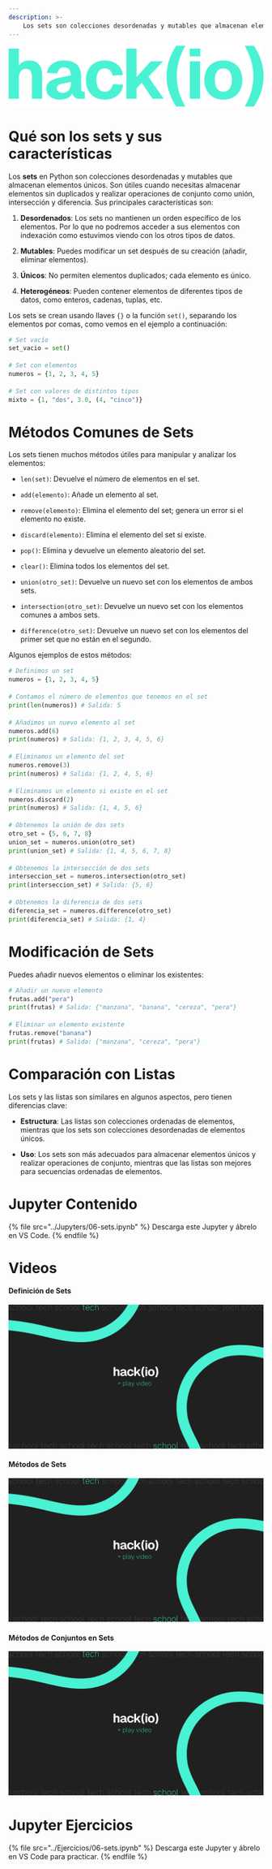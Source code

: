 ```yaml
---
description: >-
    Los sets son colecciones desordenadas y mutables que almacenan elementos únicos. Son útiles para evitar duplicados y realizar operaciones de conjunto como unión, intersección y diferencia. Soportan elementos heterogéneos y permiten acceso rápido.
---
```


<div style="text-align: center;">
  <img src="https://github.com/Hack-io-Data/Imagenes/blob/main/01-LogosHackio/logo_celeste@4x.png?raw=true" alt="logo hack(io)" />
</div>


# Qué son los sets y sus características

Los **sets** en Python son colecciones desordenadas y mutables que almacenan elementos únicos. Son útiles cuando necesitas almacenar elementos sin duplicados y realizar operaciones de conjunto como unión, intersección y diferencia. Sus principales características son:

1. **Desordenados**: Los sets no mantienen un orden específico de los elementos. Por lo que no podremos acceder a sus elementos con indexación como estuvimos viendo con los otros tipos de datos. 

2. **Mutables**: Puedes modificar un set después de su creación (añadir, eliminar elementos).

3. **Únicos**: No permiten elementos duplicados; cada elemento es único.

4. **Heterogéneos**: Pueden contener elementos de diferentes tipos de datos, como enteros, cadenas, tuplas, etc.

Los sets se crean usando llaves `{}` o la función `set()`, separando los elementos por comas, como vemos en el ejemplo a continuación:

```python
# Set vacío
set_vacio = set()

# Set con elementos
numeros = {1, 2, 3, 4, 5}

# Set con valores de distintos tipos
mixto = {1, "dos", 3.0, (4, "cinco")}
```

# Métodos Comunes de Sets

Los sets tienen muchos métodos útiles para manipular y analizar los elementos:

- `len(set)`: Devuelve el número de elementos en el set.

- `add(elemento)`: Añade un elemento al set.

- `remove(elemento)`: Elimina el elemento del set; genera un error si el elemento no existe.

- `discard(elemento)`: Elimina el elemento del set si existe.

- `pop()`: Elimina y devuelve un elemento aleatorio del set.

- `clear()`: Elimina todos los elementos del set.

- `union(otro_set)`: Devuelve un nuevo set con los elementos de ambos sets.

- `intersection(otro_set)`: Devuelve un nuevo set con los elementos comunes a ambos sets.

- `difference(otro_set)`: Devuelve un nuevo set con los elementos del primer set que no están en el segundo.

Algunos ejemplos de estos métodos:

```python
# Definimos un set
numeros = {1, 2, 3, 4, 5}

# Contamos el número de elementos que tenemos en el set
print(len(numeros)) # Salida: 5

# Añadimos un nuevo elemento al set
numeros.add(6)
print(numeros) # Salida: {1, 2, 3, 4, 5, 6}

# Eliminamos un elemento del set
numeros.remove(3)
print(numeros) # Salida: {1, 2, 4, 5, 6}

# Eliminamos un elemento si existe en el set
numeros.discard(2)
print(numeros) # Salida: {1, 4, 5, 6}

# Obtenemos la unión de dos sets
otro_set = {5, 6, 7, 8}
union_set = numeros.union(otro_set)
print(union_set) # Salida: {1, 4, 5, 6, 7, 8}

# Obtenemos la intersección de dos sets
interseccion_set = numeros.intersection(otro_set)
print(interseccion_set) # Salida: {5, 6}

# Obtenemos la diferencia de dos sets
diferencia_set = numeros.difference(otro_set)
print(diferencia_set) # Salida: {1, 4}
```



# Modificación de Sets

Puedes añadir nuevos elementos o eliminar los existentes:

```python
# Añadir un nuevo elemento
frutas.add("pera")
print(frutas) # Salida: {"manzana", "banana", "cereza", "pera"}

# Eliminar un elemento existente
frutas.remove("banana")
print(frutas) # Salida: {"manzana", "cereza", "pera"}
```

# Comparación con Listas

Los sets y las listas son similares en algunos aspectos, pero tienen diferencias clave:

- **Estructura**: Las listas son colecciones ordenadas de elementos, mientras que los sets son colecciones desordenadas de elementos únicos.

- **Uso**: Los sets son más adecuados para almacenar elementos únicos y realizar operaciones de conjunto, mientras que las listas son mejores para secuencias ordenadas de elementos.

# Jupyter Contenido

{% file src="../Jupyters/06-sets.ipynb" %}
Descarga este Jupyter y ábrelo en VS Code.
{% endfile %}

# Videos

#### Definición de Sets
<div align="center">
  <a href="https://vimeo.com/927911486/e2e3be6ae1?share=copy">
    <img src="https://github.com/Hack-io-Data/Imagenes/blob/main/01-LogosHackio/Cabecera%20video%20Gitbook%20Hackio.png?raw=true" alt="Definición sets" />
  </a>
</div>

#### Métodos de Sets
<div align="center">
  <a href="https://vimeo.com/929918309/567ed2dc47?share=copy">
    <img src="https://github.com/Hack-io-Data/Imagenes/blob/main/01-LogosHackio/Cabecera%20video%20Gitbook%20Hackio.png?raw=true" alt="Métodos sets" />
  </a>
</div>

#### Métodos de Conjuntos en Sets
<div align="center">
  <a href="https://vimeo.com/929879423/c36798d090?share=copy">
    <img src="https://github.com/Hack-io-Data/Imagenes/blob/main/01-LogosHackio/Cabecera%20video%20Gitbook%20Hackio.png?raw=true" alt="Métodos conjuntos" />
  </a>
</div>


# Jupyter Ejercicios

{% file src="../Ejercicios/06-sets.ipynb" %}
Descarga este Jupyter y ábrelo en VS Code para practicar.
{% endfile %}